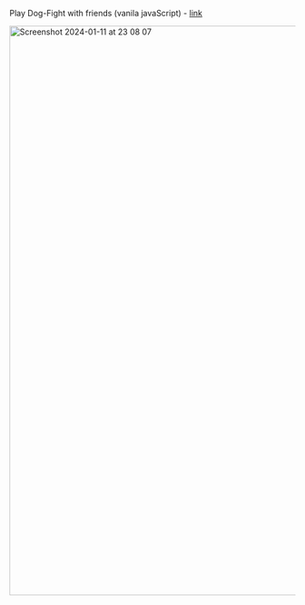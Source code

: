 Play Dog-Fight with friends (vanila javaScript) - [link](https://avracodabra.github.io/DogFightV1)

<img width="1003" alt="Screenshot 2024-01-11 at 23 08 07" src="https://github.com/AvraCodabra/DogFightV1/assets/42270952/e5003ab4-3ede-4708-b28f-76df7483c552">
